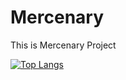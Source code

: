 # Mercenary
This is Mercenary Project

[![Top Langs](https://github-readme-stats.vercel.app/api/top-langs/?username=silenc3502&layout=compact)](https://github.com/embedded-bitai/Mercenary)
